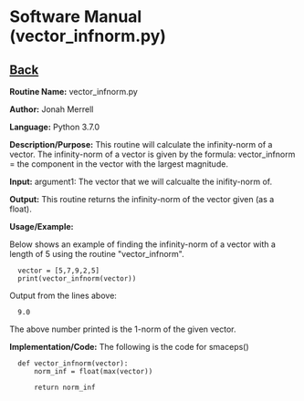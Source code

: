 # Software Manual (vector_infnorm.py)

## [Back](../softwaremanual)

**Routine Name:**           vector_infnorm.py

**Author:** Jonah Merrell

**Language:** Python 3.7.0

**Description/Purpose:** This routine will calculate the infinity-norm of a vector. The infinity-norm of a vector is
 given by the formula: vector_infnorm = the component in the vector with the largest magnitude.

**Input:** argument1: The vector that we will calcualte the inifity-norm of.

**Output:** This routine returns the infinity-norm of the vector given (as a float).

**Usage/Example:**

Below shows an example of finding the infinity-norm of a vector with a length of 5 using the routine "vector_infnorm". 

      vector = [5,7,9,2,5]
      print(vector_infnorm(vector))


Output from the lines above:

      9.0

The above number printed is the 1-norm of the given vector.

**Implementation/Code:** The following is the code for smaceps()


      def vector_infnorm(vector):
          norm_inf = float(max(vector))
      
          return norm_inf
